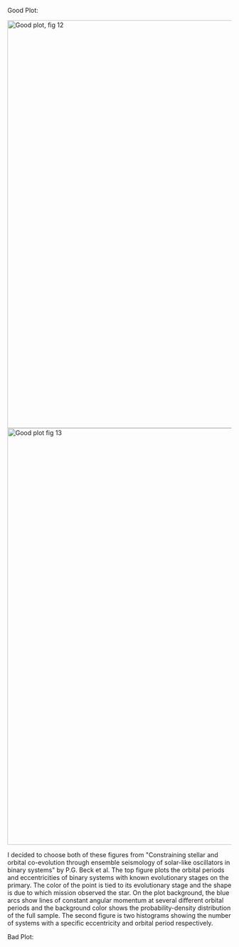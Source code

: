 Good Plot:

<img width="915" alt="Good plot, fig 12" src="https://github.com/szsavery/DSPS_SSavery/assets/143891445/b687f0a9-2a48-4a79-a2c5-da8b3c963e6d">
<img width="935" alt="Good plot fig 13" src="https://github.com/szsavery/DSPS_SSavery/assets/143891445/f059add5-d9b5-4895-b02c-b42fc4d65009">

I decided to choose both of these figures from "Constraining stellar and orbital co-evolution through ensemble seismology of solar-like oscillators in binary systems" by P.G. Beck et al. The top figure plots the orbital periods and eccentricities of binary systems with known evolutionary stages on the primary. The color of the point is tied to its evolutionary stage and the shape is due to which mission observed the star. On the plot background, the blue arcs show lines of constant angular momentum at several different orbital periods and the background color shows the probability-density distribution of the full sample. The second figure is two histograms showing the number of systems with a specific eccentricity and orbital period respectively.



Bad Plot:
